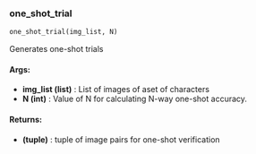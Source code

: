 

### one_shot_trial
```python
one_shot_trial(img_list, N)
```
Generates one-shot trials 

#### Args:

* **img_list (list)** :  List of images of aset of characters 
* **N (int)** :  Value of N for calculating N-way one-shot accuracy.

#### Returns:

* **(tuple)** :  tuple of image pairs for one-shot verification
